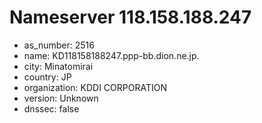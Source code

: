 # Nameserver 118.158.188.247

* as_number: 2516
* name: KD118158188247.ppp-bb.dion.ne.jp.
* city: Minatomirai
* country: JP
* organization: KDDI CORPORATION
* version: Unknown
* dnssec: false
